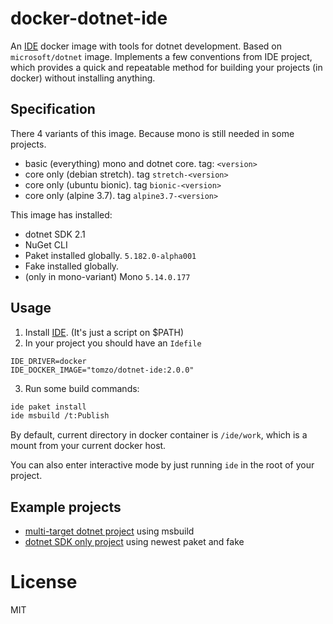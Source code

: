 # docker-dotnet-ide

An [IDE](https://github.com/ai-traders/ide) docker image with tools for dotnet development.
Based on `microsoft/dotnet` image. Implements a few conventions from IDE project,
which provides a quick and repeatable method for building your projects (in docker) without installing anything.

## Specification

There 4 variants of this image. Because mono is still needed in some projects.
* basic (everything) mono and dotnet core. tag: `<version>`
* core only (debian stretch). tag `stretch-<version>`
* core only (ubuntu bionic). tag `bionic-<version>`
* core only (alpine 3.7). tag `alpine3.7-<version>`

This image has installed:
 * dotnet SDK 2.1
 * NuGet CLI
 * Paket installed globally. `5.182.0-alpha001`
 * Fake installed globally.
 * (only in mono-variant) Mono `5.14.0.177`

## Usage
1. Install [IDE](https://github.com/ai-traders/ide). (It's just a script on $PATH)
2. In your project you should have an `Idefile`
```
IDE_DRIVER=docker
IDE_DOCKER_IMAGE="tomzo/dotnet-ide:2.0.0"
```
3. Run some build commands:
```bash
ide paket install
ide msbuild /t:Publish
```

By default, current directory in docker container is `/ide/work`,
which is a mount from your current docker host.

You can also enter interactive mode by just running `ide` in the root of your project.

## Example projects

 * [multi-target dotnet project](https://github.com/ai-traders/spike-core2-mono5) using msbuild
 * [dotnet SDK only project](https://github.com/ai-traders/dotnet-example) using newest paket and fake

# License

MIT
